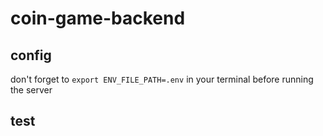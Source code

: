 # coin-game-backend

## config

don't forget to `export ENV_FILE_PATH=.env` in your terminal before running the server

## test
